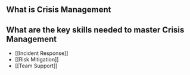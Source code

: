 ## What is Crisis Management

## What are the key skills needed to master Crisis Management 

- [[Incident Response]]
- [[Risk Mitigation]]
- [[Team Support]]
